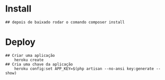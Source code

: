 # Install
    ## depois de baixado rodar o comando composer install
# Deploy
    ## Criar uma aplicação
        heroku create
    ## Cria uma chave da aplicação
        heroku config:set APP_KEY=$(php artisan --no-ansi key:generate --show)
